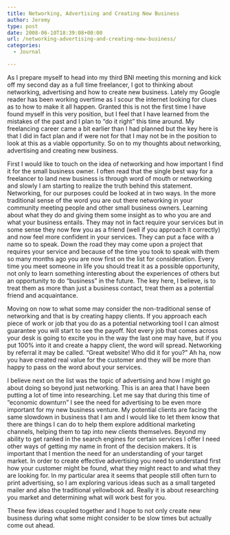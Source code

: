 ```yaml
---
title: Networking, Advertising and Creating New Business
author: Jeremy
type: post
date: 2008-06-10T18:39:08+00:00
url: /networking-advertising-and-creating-new-business/
categories:
  - Journal

---
```

As I prepare myself to head into my third BNI meeting this morning and kick off my second day as a full time freelancer, I got to thinking about networking, advertising and how to create new business. Lately my Google reader has been working overtime as I scour the internet looking for clues as to how to make it all happen. Granted this is not the first time I have found myself in this very position, but I feel that I have learned from the mistakes of the past and I plan to &#8220;do it right&#8221; this time around. My freelancing career came a bit earlier than I had planned but the key here is that I did in fact plan and if were not for that I may not be in the position to look at this as a viable opportunity. So on to my thoughts about networking, advertising and creating new business.

First I would like to touch on the idea of networking and how important I find it for the small business owner. I often read that the single best way for a freelancer to land new business is through word of mouth or networking and slowly I am starting to realize the truth behind this statement. Networking, for our purposes could be looked at in two ways. In the more traditional sense of the word you are out there networking in your community meeting people and other small business owners. Learning about what they do and giving them some insight as to who you are and what your business entails. They may not in fact require your services but in some sense they now few you as a friend (well if you approach it correctly) and now feel more confident in your services. They can put a face with a name so to speak. Down the road they may come upon a project that requires your service and because of the time you took to speak with them so many months ago you are now first on the list for consideration. Every time you meet someone in life you should treat it as a possible opportunity, not only to learn something interesting about the experiences of others but an opportunity to do &#8220;business&#8221; in the future. The key here, I believe, is to treat them as more than just a business contact, treat them as a potential friend and acquaintance.

Moving on now to what some may consider the non-traditional sense of networking and that is by creating happy clients. If you approach each piece of work or job that you do as a potential networking tool I can almost guarantee you will start to see the payoff. Not every job that comes across your desk is going to excite you in the way the last one may have, but if you put 100% into it and create a happy client, the word will spread. Networking by referral it may be called. &#8220;Great website! Who did it for you?&#8221; Ah ha, now you have created real value for the customer and they will be more than happy to pass on the word about your services.

I believe next on the list was the topic of advertising and how I might go about doing so beyond just networking. This is an area that I have been putting a lot of time into researching. Let me say that during this time of &#8220;economic downturn&#8221; I see the need for advertising to be even more important for my new business venture. My potential clients are facing the same slowdown in business that I am and I would like to let them know that there are things I can do to help them explore additional marketing channels, helping them to tap into new clients themselves. Beyond my ability to get ranked in the search engines for certain services I offer I need other ways of getting my name in front of the decision makers. It is important that I mention the need for an understanding of your target market. In order to create effective advertising you need to understand first how your customer might be found, what they might react to and what they are looking for. In my particular area it seems that people still often turn to print advertising, so I am exploring various ideas such as a small targeted mailer and also the traditional yellowbook ad. Really it is about researching you market and determining what will work best for you.

These few ideas coupled together and I hope to not only create new business during what some might consider to be slow times but actually come out ahead.